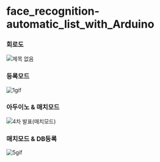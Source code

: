 # face_recognition-automatic_list_with_Arduino
### 회로도
![제목 없음](https://user-images.githubusercontent.com/32289565/193453790-60b3e66c-e564-4261-93f4-253703642a16.jpg)
### 등록모드
![1gif](https://user-images.githubusercontent.com/32289565/193453204-5f0a700d-0c61-4d66-93fd-4c00b10b3deb.gif)
### 아두이노 & 매치모드
![4차 발표(매치모드)](https://user-images.githubusercontent.com/32289565/193453907-5435e9fc-806e-44b0-b848-767485e5bc5b.gif)
### 매치모드 & DB등록
![5gif](https://user-images.githubusercontent.com/32289565/193453219-3e4a0252-33cf-4878-ae40-d5da1bee214e.gif)
